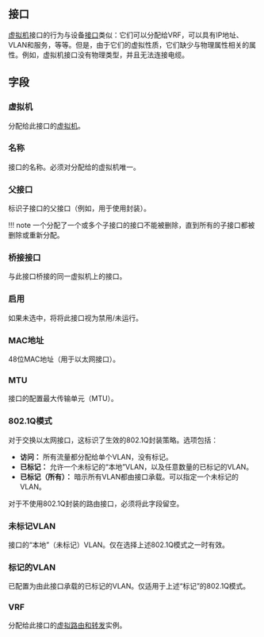 ## 接口

[虚拟机](./virtualmachine.md)接口的行为与设备[接口](../dcim/interface.md)类似：它们可以分配给VRF，可以具有IP地址、VLAN和服务，等等。但是，由于它们的虚拟性质，它们缺少与物理属性相关的属性。例如，虚拟机接口没有物理类型，并且无法连接电缆。

## 字段

### 虚拟机

分配给此接口的[虚拟机](./virtualmachine.md)。

### 名称

接口的名称。必须对分配给的虚拟机唯一。

### 父接口

标识子接口的父接口（例如，用于使用封装）。

!!! note
    一个分配了一个或多个子接口的接口不能被删除，直到所有的子接口都被删除或重新分配。

### 桥接接口

与此接口桥接的同一虚拟机上的接口。

### 启用

如果未选中，将将此接口视为禁用/未运行。

### MAC地址

48位MAC地址（用于以太网接口）。

### MTU

接口的配置最大传输单元（MTU）。

### 802.1Q模式

对于交换以太网接口，这标识了生效的802.1Q封装策略。选项包括：

* **访问：** 所有流量都分配给单个VLAN，没有标记。
* **已标记：** 允许一个未标记的“本地”VLAN，以及任意数量的已标记的VLAN。
* **已标记（所有）：** 暗示所有VLAN都由接口承载。可以指定一个未标记的VLAN。

对于不使用802.1Q封装的路由接口，必须将此字段留空。

### 未标记VLAN

接口的“本地”（未标记）VLAN。仅在选择上述802.1Q模式之一时有效。

### 标记的VLAN

已配置为由此接口承载的已标记的VLAN。仅适用于上述“标记”的802.1Q模式。 

### VRF

分配给此接口的[虚拟路由和转发](../ipam/vrf.md)实例。
